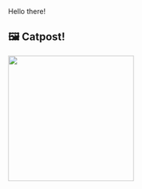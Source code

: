 Hello there!



## 🖼️ Catpost!

<sub>
    <img src="https://cdn2.thecatapi.com/images/9SUKYYdW1.jpg" height="256">
</sub>

